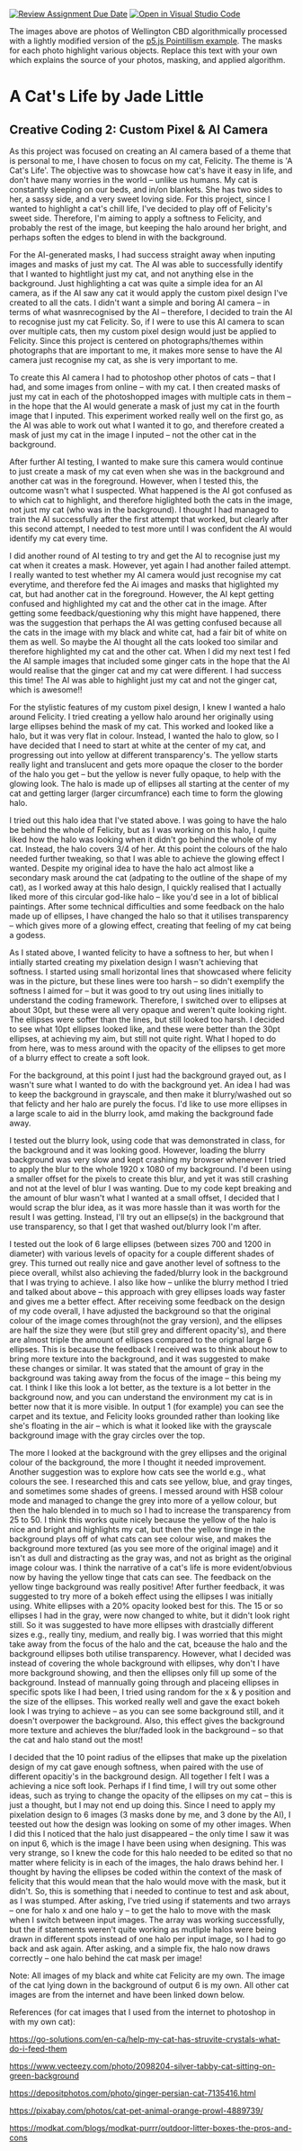 [![Review Assignment Due Date](https://classroom.github.com/assets/deadline-readme-button-24ddc0f5d75046c5622901739e7c5dd533143b0c8e959d652212380cedb1ea36.svg)](https://classroom.github.com/a/fhdOjw6q)
[![Open in Visual Studio Code](https://classroom.github.com/assets/open-in-vscode-718a45dd9cf7e7f842a935f5ebbe5719a5e09af4491e668f4dbf3b35d5cca122.svg)](https://classroom.github.com/online_ide?assignment_repo_id=11930259&assignment_repo_type=AssignmentRepo)

The images above are photos of Wellington CBD algorithmically processed with a lightly modified version of the [p5.js Pointillism example](https://p5js.org/examples/image-pointillism.html). The masks for each photo highlight various objects. Replace this text with your own which explains the source of your photos, masking, and applied algorithm.

# A Cat's Life by Jade Little
## Creative Coding 2: Custom Pixel & AI Camera

As this project was focused on creating an AI camera based of a theme that is personal to me, I have chosen to focus on my cat, Felicity. The theme is 'A Cat's Life'. The objective was to showcase how cat's have it easy in life, and don't have many worries in the world – unlike us humans. My cat is constantly sleeping on our beds, and in/on blankets. She has two sides to her, a sassy side, and a very sweet loving side. For this project, since I wanted to highlight a cat's chill life, I've decided to play off of Felicity's sweet side. Therefore, I'm aiming to apply a softness to Felicity, and probably the rest of the image, but keeping the halo around her bright, and perhaps soften the edges to blend in with the background.

For the AI-generated masks, I had success straight away when inputing images and masks of just my cat. The AI was able to successfully identify that I wanted to hightlight just my cat, and not anything else in the background. Just highlighting a cat was quite a simple idea for an AI camera, as if the AI saw any cat it would apply the custom pixel design I've created to all the cats. I didn't want a simple and boring AI camera – in terms of what wasnrecognised by the AI – therefore, I decided to train the AI to recognise just my cat Felicity. So, if I were to use this AI camera to scan over multiple cats, then my custom pixel design would just be applied to Felicity. Since this project is centered on photographs/themes within photographs that are important to me, it makes more sense to have the AI camera just recognise my cat, as she is very important to me. 

To create this AI camera I had to photoshop other photos of cats – that I had, and some images from online – with my cat. I then created masks of just my cat in each of the photoshopped images with multiple cats in them – in the hope that the AI would generate a mask of just my cat in the fourth image that I inputed. This experiment worked really well on the first go, as the AI was able to work out what I wanted it to go, and therefore created a mask of just my cat in the image I inputed – not the other cat in the background. 

After further AI testing, I wanted to make sure this camera would continue to just create a mask of my cat even when she was in the background and another cat was in the foreground. However, when I tested this, the outcome wasn't what I suspected. What happened is the AI got confused as to which cat to highlight, and therefore higlighted both the cats in the image, not just my cat (who was in the background). I thought I had managed to train the AI successfully after the first attempt that worked, but clearly after this second attempt, I needed to test more until I was confident the AI would identify my cat every time. 

I did another round of AI testing to try and get the AI to recognise just my cat when it creates a mask. However, yet again I had another failed attempt. I really wanted to test whether my AI camera would just recognise my cat everytime, and therefore fed the Ai images and masks that higlighted my cat, but had another cat in the foreground. However, the AI kept getting confused and highlighted my cat and the other cat in the image. After getting some feedback/questioning why this might have happened, there was the suggestion that perhaps the AI was getting confused because all the cats in the image with my black and white cat, had a fair bit of white on them as well. So maybe the AI thought all the cats looked too similar and therefore highlighted my cat and the other cat. When I did my next test I fed the AI sample images that included some ginger cats in the hope that the AI would realise that the ginger cat and my cat were different. I had success this time! The AI was able to highlight just my cat and not the ginger cat, which is awesome!!

For the stylistic features of my custom pixel design, I knew I wanted a halo around Felicity. I tried creating a yellow halo around her originally using large ellipses behind the mask of my cat. This worked and looked like a halo, but it was very flat in colour. Instead, I wanted the halo to glow, so I have decided that I need to start at white at the center of my cat, and progressing out into yellow at different transparency's. The yellow starts really light and translucent and gets more opaque the closer to the border of the halo you get – but the yellow is never fully opaque, to help with the glowing look. The halo is made up of ellipses all starting at the center of my cat and getting larger (larger circumfrance) each time to form the glowing halo. 

I tried out this halo idea that I've stated above. I was going to have the halo be behind the whole of Felicity, but as I was working on this halo, I quite liked how the halo was looking when it didn't go behind the whole of my cat. Instead, the halo covers 3/4 of her. At this point the colours of the halo needed further tweaking, so that I was able to achieve the glowing effect I wanted. Despite my original idea to have the halo act almost like a secondary mask around the cat (adpating to the outline of the shape of my cat), as I worked away at this halo design, I quickly realised that I actually liked more of this circular god-like halo – like you'd see in a lot of biblical paintings. After some technical difficulties and some feedback on the halo made up of ellipses, I have changed the halo so that it utilises transparency – which gives more of a glowing effect, creating that feeling of my cat being a godess. 

As I stated above, I wanted felicity to have a softness to her, but when I intially started creating my pixelation design I wasn't achieving that softness. I started using small horizontal lines that showcased where felicity was in the picture, but these lines were too harsh – so didn't exemplify the softness I aimed for – but it was good to try out using lines initially to understand the coding framework. Therefore, I switched over to ellipses at about 30pt, but these were all very opaque and weren't quite looking right. The ellipses were softer than the lines, but still looked too harsh. I decided to see what 10pt ellipses looked like, and these were better than the 30pt ellipses, at achieving my aim, but still not quite right. What I hoped to do from here, was to mess around with the opacity of the ellipses to get more of a blurry effect to create a soft look. 

For the background, at this point I just had the background grayed out, as I wasn't sure what I wanted to do with the background yet. An idea I had was to keep the background in grayscale, and then make it blurry/washed out so that felicty and her halo are purely the focus. I'd like to use more ellipses in a large scale to aid in the blurry look, amd making the background fade away.  

I tested out the blurry look, using code that was demonstrated in class, for the background and it was looking good. However, loading the blurry background was very slow and kept crashing my browser whenever I tried to apply the blur to the whole 1920 x 1080 of my background. I'd been using a smaller offset for the pixels to create this blur, and yet it was still crashing and not at the level of blur I was wanting. Due to my code kept breaking and the amount of blur wasn't what I wanted at a small offset, I decided that I would scrap the blur idea, as it was more hassle than it was worth for the result I was getting. Instead, I'll try out an ellipse(s) in the background that use transparency, so that I get that washed out/blurry look I'm after. 

I tested out the look of 6 large ellipses (between sizes 700 and 1200 in diameter) with various levels of opacity for a couple different shades of grey. This turned out really nice and gave another level of softness to the piece overall, whilst also achieving the faded/blurry look in the background that I was trying to achieve. I also like how – unlike the blurry method I tried and talked about above – this approach with grey ellipses loads way faster and gives me a better effect. After receiving some feedback on the design of my code overall, I have adjusted the background so that the original colour of the image comes through(not the gray version), and the ellipses are half the size they were (but still grey and different opacity's), and there are almost triple the amount of ellipses compared to the orignal large 6 ellipses. This is because the feedback I received was to think about how to bring more texture into the background, and it was suggested to make these changes or similar. It was stated that the amount of gray in the background was taking away from the focus of the image – this being my cat. I think I like this look a lot better, as the texture is a lot better in the background now, and you can understand the environment my cat is in better now that it is more visible. In output 1 (for example) you can see the carpet and its textue, and Felicity looks grounded rather than looking like she's floating in the air – which is what it looked like with the grayscale background image with the gray circles over the top.

The more I looked at the background with the grey ellipses and the original colour of the background, the more I thought it needed improvement. Another suggestion was to explore how cats see the world e.g., what colours the see. I researched this and cats see yellow, blue, and gray tinges, and sometimes some shades of greens. I messed around with HSB colour mode and managed to change the grey into more of a yellow colour, but then the halo blended in to much so I had to increase the transparency from 25 to 50. I think this works quite nicely because the yellow of the halo is nice and bright and highlights my cat, but then the yellow tinge in the background plays off of what cats can see colour wise, and makes the background more textured (as you see more of the original image) and it isn't as dull and distracting as the gray was, and not as bright as the original image colour was. I think the narrative of a cat's life is more evident/obvious now by having the yellow tinge that cats can see. The feedback on the yellow tinge background was really positive! After further feedback, it was suggested to try more of a bokeh effect using the ellipses I was initially using. White ellipses with a 20% opacity looked best for this. The 15 or so ellipses I had in the gray, were now changed to white, but it didn't look right still. So it was suggested to have more ellipses with drastcially different sizes e.g., really tiny, medium, and really big. I was worried that this might take away from the focus of the halo and the cat, bceause the halo and the background ellipses both utilise transparency. However, what I decided was instead of covering the whole background with ellipses, why don't I have more background showing, and then the ellipses only fill up some of the background. Instead of mannually going through and placeing ellipses in specific spots like I had been, I tried using random for the x & y position and the size of the ellipses. This worked really well and gave the exact bokeh look I was trying to achieve – as you can see some background still, and it doesn't overpower the background. Also, this effect gives the background more texture and achieves the blur/faded look in the background – so that the cat and halo stand out the most!

I decided that the 10 point radius of the ellipses that make up the pixelation design of my cat gave enough softness, when paired with the use of different opacitiy's in the background design. All together I felt I was a achieving a nice soft look. Perhaps if I find time, I will try out some other ideas, such as trying to change the opacity of the ellipses on my cat – this is just a thought, but I may not end up doing this. Since I need to apply my pixelation design to 6 images (3 masks done by me, and 3 done by the AI), I teested out how the design was looking on some of my other images. When I did this I noticed that the halo just disappeared – the only time I saw it was on input 6, which is the image I have been using when designing. This was very strange, so I knew the code for this halo needed to be edited so that no matter where felicity is in each of the images, the halo draws behind her. I thought by having the ellipses be coded within the context of the mask of felicity that this would mean that the halo would move with the mask, but it didn't. So, this is something that i needed to continue to test and ask about, as I was stumped. After asking, I've tried using if statements and two arrays – one for halo x and one halo y – to get the halo to move with the mask when I switch between input images. The array was working successfully, but the if statements weren't quite working as mutliple halos were being drawn in different spots instead of one halo per input image, so I had to go back and ask again. After asking, and a simple fix, the halo now draws correctly – one halo behind the cat mask per image! 


Note: All images of my black and white cat Felicity are my own. The image of the cat lying down in the background of output 6 is my own. All other cat images are from the internet and have been linked down below. 

References (for cat images that I used from the internet to photoshop in with my own cat):

https://go-solutions.com/en-ca/help-my-cat-has-struvite-crystals-what-do-i-feed-them 

https://www.vecteezy.com/photo/2098204-silver-tabby-cat-sitting-on-green-background 

https://depositphotos.com/photo/ginger-persian-cat-7135416.html 

https://pixabay.com/photos/cat-pet-animal-orange-prowl-4889739/ 

https://modkat.com/blogs/modkat-purrr/outdoor-litter-boxes-the-pros-and-cons 

